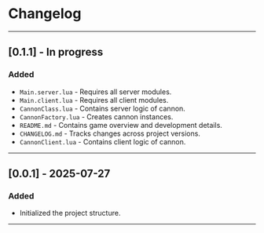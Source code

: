 # Changelog

---

## [0.1.1] - In progress

### Added
- `Main.server.lua` - Requires all server modules.
- `Main.client.lua` - Requires all client modules.
- `CannonClass.lua` - Contains server logic of cannon.
- `CannonFactory.lua` - Creates cannon instances.
- `README.md` - Contains game overview and development details.
- `CHANGELOG.md` - Tracks changes across project versions.
- `CannonClient.lua` - Contains client logic of cannon.
  
---

## [0.0.1] - 2025-07-27

### Added
- Initialized the project structure.

--- 